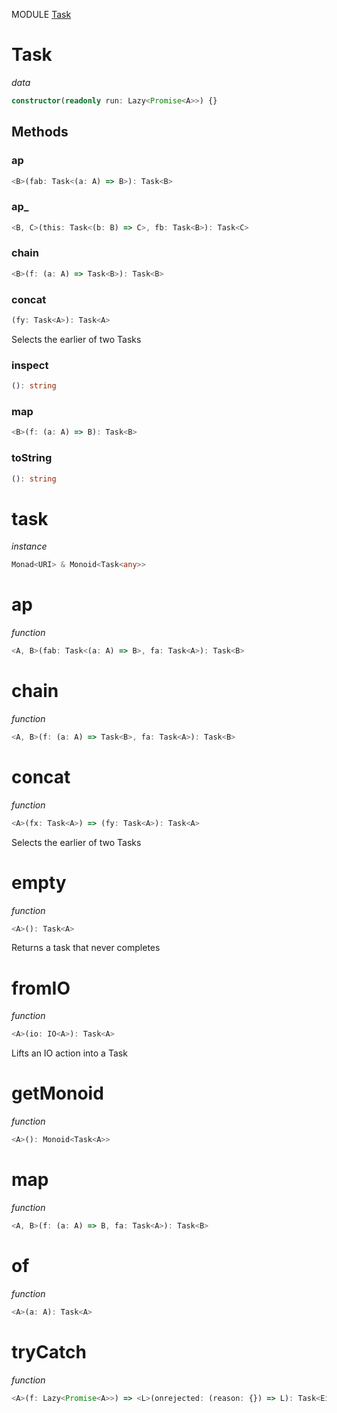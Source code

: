 MODULE [Task](https://github.com/gcanti/fp-ts/blob/master/src/Task.ts)

# Task

_data_

```ts
constructor(readonly run: Lazy<Promise<A>>) {}
```

## Methods

### ap

```ts
<B>(fab: Task<(a: A) => B>): Task<B>
```

### ap_

```ts
<B, C>(this: Task<(b: B) => C>, fb: Task<B>): Task<C>
```

### chain

```ts
<B>(f: (a: A) => Task<B>): Task<B>
```

### concat

```ts
(fy: Task<A>): Task<A>
```

Selects the earlier of two Tasks

### inspect

```ts
(): string
```

### map

```ts
<B>(f: (a: A) => B): Task<B>
```

### toString

```ts
(): string
```

# task

_instance_

```ts
Monad<URI> & Monoid<Task<any>>
```

# ap

_function_

```ts
<A, B>(fab: Task<(a: A) => B>, fa: Task<A>): Task<B>
```

# chain

_function_

```ts
<A, B>(f: (a: A) => Task<B>, fa: Task<A>): Task<B>
```

# concat

_function_

```ts
<A>(fx: Task<A>) => (fy: Task<A>): Task<A>
```

Selects the earlier of two Tasks

# empty

_function_

```ts
<A>(): Task<A>
```

Returns a task that never completes

# fromIO

_function_

```ts
<A>(io: IO<A>): Task<A>
```

Lifts an IO action into a Task

# getMonoid

_function_

```ts
<A>(): Monoid<Task<A>>
```

# map

_function_

```ts
<A, B>(f: (a: A) => B, fa: Task<A>): Task<B>
```

# of

_function_

```ts
<A>(a: A): Task<A>
```

# tryCatch

_function_

```ts
<A>(f: Lazy<Promise<A>>) => <L>(onrejected: (reason: {}) => L): Task<Either<L, A>>
```

